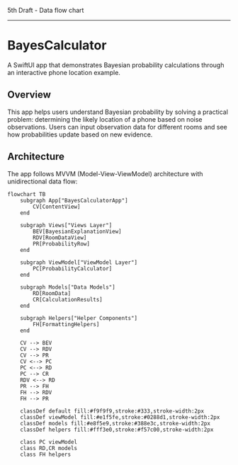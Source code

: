 5th Draft - Data flow chart

- - - -

# BayesCalculator

A SwiftUI app that demonstrates Bayesian probability calculations through an interactive phone location example.

## Overview

This app helps users understand Bayesian probability by solving a practical problem: determining the likely location of a phone based on noise observations. Users can input observation data for different rooms and see how probabilities update based on new evidence.

## Architecture

The app follows MVVM (Model-View-ViewModel) architecture with unidirectional data flow:

```mermaid
flowchart TB
    subgraph App["BayesCalculatorApp"]
        CV[ContentView]
    end

    subgraph Views["Views Layer"]
        BEV[BayesianExplanationView]
        RDV[RoomDataView]
        PR[ProbabilityRow]
    end

    subgraph ViewModel["ViewModel Layer"]
        PC[ProbabilityCalculator]
    end

    subgraph Models["Data Models"]
        RD[RoomData]
        CR[CalculationResults]
    end

    subgraph Helpers["Helper Components"]
        FH[FormattingHelpers]
    end

    CV --> BEV
    CV --> RDV
    CV --> PR
    CV <--> PC
    PC <--> RD
    PC --> CR
    RDV <--> RD
    PR --> FH
    FH --> RDV
    FH --> PR

    classDef default fill:#f9f9f9,stroke:#333,stroke-width:2px
    classDef viewModel fill:#e1f5fe,stroke:#0288d1,stroke-width:2px
    classDef models fill:#e8f5e9,stroke:#388e3c,stroke-width:2px
    classDef helpers fill:#fff3e0,stroke:#f57c00,stroke-width:2px
    
    class PC viewModel
    class RD,CR models
    class FH helpers
